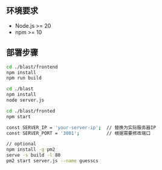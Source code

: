 
## 环境要求
- Node.js >= 20
- npm >= 10

## 部署步骤

```bash
cd ./blast/frontend
npm install
npm run build

cd ./blast
npm install
node server.js

cd ./blast/fronted
npm start

const SERVER_IP = 'your-server-ip';  // 替换为实际服务器IP
const SERVER_PORT = '3001';          // 根据需要修改端口

// optional 
npm install -g pm2
serve -s build -l 80
pm2 start server.js --name guesscs